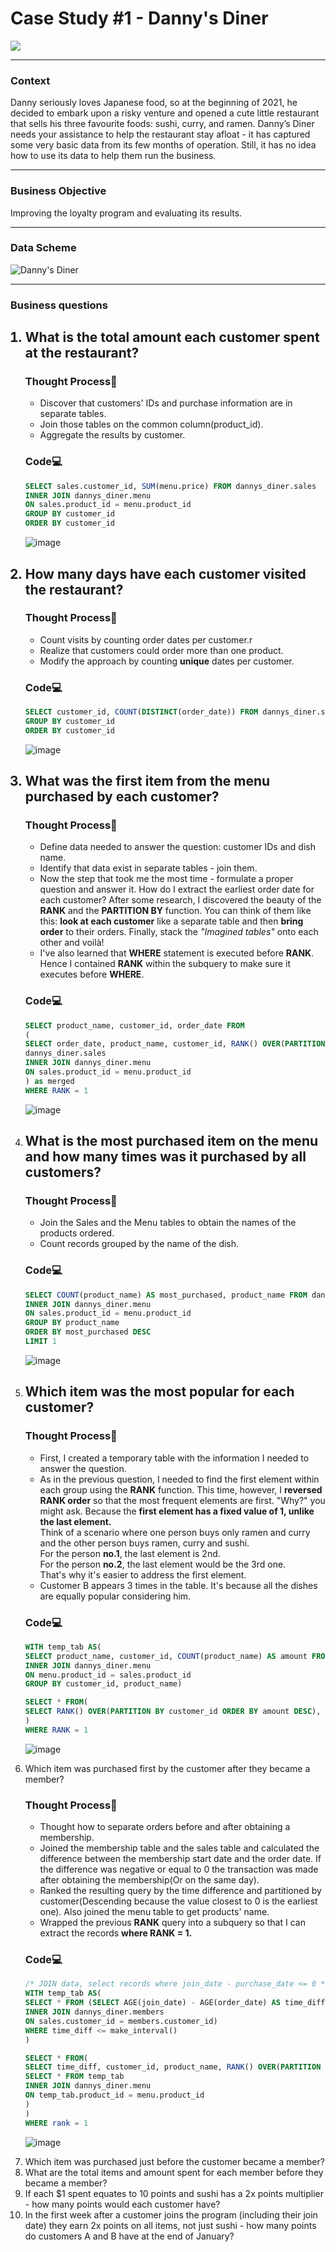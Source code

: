 <h1>Case Study #1 - Danny's Diner</h1>
<img src="https://8weeksqlchallenge.com/images/case-study-designs/1.png">
<hr>
<h3>Context</h3>
Danny seriously loves Japanese food, so at the beginning of 2021, he decided to embark upon a risky venture and opened a cute little restaurant that sells his three favourite foods: sushi, curry, and ramen.
Danny’s Diner needs your assistance to help the restaurant stay afloat - it has captured some very basic data from its few months of operation. Still, it has no idea how to use its data to help them run the business.
<hr>
<h3>Business Objective</h3>
Improving the loyalty program and evaluating its results. 
<hr>
<h3>Data Scheme</h3>

![Danny's Diner](https://github.com/user-attachments/assets/41134560-47a3-4fb6-9d52-f1eb67df14bb)
<hr>
<h3>Business questions</h3>
<ol>
  <h2><li>What is the total amount each customer spent at the restaurant?</li></h2>
  <h3>Thought Process💭</h3>
  <ul>
    <li>Discover that customers' IDs and purchase information are in separate tables.</li>
    <li>Join those tables on the common column(product_id).</li>
    <li>Aggregate the results by customer.</li>
  </ul>
  <h3>Code💻</h3>
  
  ```SQL
  SELECT sales.customer_id, SUM(menu.price) FROM dannys_diner.sales
  INNER JOIN dannys_diner.menu
  ON sales.product_id = menu.product_id
  GROUP BY customer_id 
  ORDER BY customer_id
  ```
![image](https://github.com/user-attachments/assets/2802fdb1-0796-4bd5-9eca-0eb87686cad8)

  <h2><li>How many days have each customer visited the restaurant?</li></h2>
   <h3>Thought Process💭</h3>
  <ul>
    <li>Count visits by counting order dates per customer.r</li>
    <li>Realize that customers could order more than one product.</li>
    <li>Modify the approach by counting <b>unique</b> dates per customer.</li>
  </ul>
  <h3>Code💻</h3>
      
  ```SQL
  SELECT customer_id, COUNT(DISTINCT(order_date)) FROM dannys_diner.sales
  GROUP BY customer_id 
  ORDER BY customer_id
  ```
![image](https://github.com/user-attachments/assets/11ea8e9f-9226-4f5b-8711-14e7d8628cf2)

  <h2><li>What was the first item from the menu purchased by each customer?</li></h2>
    <h3>Thought Process💭</h3>
  <ul>
    <li>Define data needed to answer the question: customer IDs and dish name.</li>
    <li>Identify that data exist in separate tables - join them.</li>
    <li>Now the step that took me the most time - formulate a proper question and answer it. How do I extract the earliest order date for each customer? After some research, I discovered the beauty of the <b>RANK</b> and the <b>PARTITION BY</b> function. You can think of them like this: <b>look at each customer</b> like a separate table and then <b>bring order</b> to their orders. Finally, stack the <I>"Imagined tables"</i> onto each other and voilà!
      <li>I've also learned that <b>WHERE</b> statement is executed before <b>RANK</b>. Hence I contained <b>RANK</b> within the subquery to make sure it executes before <b>WHERE</b>.</li>
  </ul>
  <h3>Code💻</h3>

  ```SQL
  SELECT product_name, customer_id, order_date FROM 
  (
  SELECT order_date, product_name, customer_id, RANK() OVER(PARTITION BY customer_id ORDER BY order_date) FROM     
  dannys_diner.sales
  INNER JOIN dannys_diner.menu
  ON sales.product_id = menu.product_id
  ) as merged
  WHERE RANK = 1
  ```
![image](https://github.com/user-attachments/assets/795ede8c-1523-4049-8db0-11c4e6d40419)

  <li><h2>What is the most purchased item on the menu and how many times was it purchased by all customers?</h2></li>
   <h3>Thought Process💭</h3>
   <ul>
     <li>Join the Sales and the Menu tables to obtain the names of the products ordered.</li>
     <li>Count records grouped by the name of the dish.</li>
   </ul>
  <h3>Code💻</h3>
  
  ```SQL
  SELECT COUNT(product_name) AS most_purchased, product_name FROM dannys_diner.sales
  INNER JOIN dannys_diner.menu
  ON sales.product_id = menu.product_id 
  GROUP BY product_name
  ORDER BY most_purchased DESC
  LIMIT 1
  ```
   ![image](https://github.com/user-attachments/assets/0e26eae8-e8ea-4a46-b0f5-9e65b6f04659)
  <li><h2>Which item was the most popular for each customer?</h2></li>
   <h3>Thought Process💭</h3>
  <ul>
    <li>First, I created a temporary table with the information I needed to answer the question.</li>
    <li>As in the previous question, I needed to find the first element within each group using the <b>RANK</b> function. This time, however, I <b>reversed RANK order</b> so that the most frequent elements are first. "Why?" you might ask. Because the <b>first element has a fixed value of 1, unlike the last element.</b><br>
Think of a scenario where one person buys only ramen and curry and the other person buys ramen, curry and sushi.<br>
For the person <b>no.1</b>, the last element is 2nd.<br>
For the person <b>no.2</b>, the last element would be the 3rd one.<br>
That's why it's easier to address the first element.</li>
    <li>Customer B appears 3 times in the table. It's because all the dishes are equally popular considering him.</li>
  </ul> 
  <h3>Code💻</h3>
  
  ```SQL
  WITH temp_tab AS(
  SELECT product_name, customer_id, COUNT(product_name) AS amount FROM dannys_diner.sales
  INNER JOIN dannys_diner.menu
  ON menu.product_id = sales.product_id
  GROUP BY customer_id, product_name)
  
  SELECT * FROM(
  SELECT RANK() OVER(PARTITION BY customer_id ORDER BY amount DESC), product_name, customer_id, amount FROM temp_tab
  )
  WHERE RANK = 1
  ```
  ![image](https://github.com/user-attachments/assets/1cee2589-a275-467f-9c1c-b329a9464b23)
  <li>Which item was purchased first by the customer after they became a member?</li>
   <h3>Thought Process💭</h3>
   <ul>
     <li>Thought how to separate orders before and after obtaining a membership.</li>
     <li>Joined the membership table and the sales table and calculated the difference between the membership start date and the order date. If the difference was negative or equal to 0 the transaction was made after obtaining the membership(Or on the same day).</li>
     <li>Ranked the resulting query by the time difference and partitioned by customer(Descending because the value closest to 0 is the earliest one). Also joined the menu table to get products' name.</li>
     <li>Wrapped the previous <b>RANK</b> query into a subquery so that I can extract the records <b>where RANK = 1.</b></li>
   </ul>
   <h3>Code💻</h3>
   
   ```SQL
/* JOIN data, select records where join_date - purchase_date <= 0 */
WITH temp_tab AS(
SELECT * FROM (SELECT AGE(join_date) - AGE(order_date) AS time_diff, sales.customer_id, sales.product_id FROM dannys_diner.sales
INNER JOIN dannys_diner.members
ON sales.customer_id = members.customer_id)
WHERE time_diff <= make_interval() 
)

SELECT * FROM(
SELECT time_diff, customer_id, product_name, RANK() OVER(PARTITION BY customer_id ORDER BY time_diff DESC) FROM (
SELECT * FROM temp_tab 
INNER JOIN dannys_diner.menu
ON temp_tab.product_id = menu.product_id
)
)
WHERE rank = 1
```
![image](https://github.com/user-attachments/assets/19ace48c-a5a2-497e-9e40-80d361abb1e9)

  <li>Which item was purchased just before the customer became a member?</li>
  <li>What are the total items and amount spent for each member before they became a member?</li>
  <li>If each $1 spent equates to 10 points and sushi has a 2x points multiplier - how many points would each customer have?</li>
  <li>In the first week after a customer joins the program (including their join date) they earn 2x points on all items, not just sushi - how many points do customers A and B have at the end of January?</li>
</ol>
